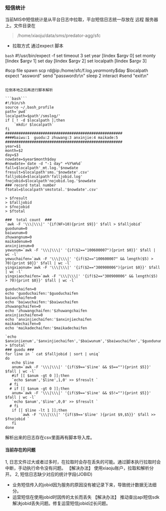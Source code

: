 ###  短信统计
当前MIS中短信统计是从平台日志中拉取，平台短信日志统一存放在 远程 服务器上。文件目录在
> /home/xiaoju/data/sms/predator-agg/sfc 

* 拉取方式 通过expect 脚本

```bash```
#!/usr/bin/expect -f
set timeout 3
set year [lindex $argv 0]
set monty [lindex $argv 1]
set day [lindex $argv 2]
set localpath [lindex $argv 3]

#scp file 
spawn scp rd@ip:/home/sfc/f.log.$year$monty$day $localpath
expect "assword"
send "password\r\n"
sleep 2
interact
#send "exit\n"
```

拉倒本地之后再进行脚本解析

```bash```
#!/bin/sh
source ~/.bash_profile
path=`pwd`
localpath=$path'/smslog/'
if [ ! -d $localpath ];then
    `mkdir $localpath`
fi
#####################################################
####baiwu:1  guodu:2 zhuwang:3 anxinjie:4 maikade:5
#####################################################
year=$1
month=$2
day=$3
nowdate=$year$month$day
#nowdate=`date -d "-1 day" +%Y%m%d`
fall=$localpath'_mt.log.'$nowdate
fresult=$localpath'sms.'$nowdate'.csv'
falljobid=$localpath'falljobid.log'
fnojobid=$localpath'nojobid.log.'$nowdate
### record total number 
ftotal=$localpath'smstotal.'$nowdate'.csv'

> $fresult
> $falljobid
> $fnojobid
> $ftotal

###  total count  ###
`awk -F '\\\|\\\|' '{if(NF>10){print $9}}' $fall > $falljobid`
guodunum=0
baiwunum=0
zhuwangnum=0
maikadenum=0
anxinjienum=0
yewunum=`awk -F '\\\|\\\|' '{if($2=="100600007"){print $0}}' $fall | wc -l`
yewuchaifen=`awk -F '\\\|\\\|' '{if($2=="100600007" && length($5) > 70){print $0}}' $fall | wc -l`
yingxiaonum=`awk -F '\\\|\\\|' '{if($2=="300900006"){print $0}}' $fall | wc -l`
yingxiaochaifen=`awk -F '\\\|\\\|' '{if($2=="300900006" && length($5) > 70){print $0}}' $fall | wc -l`

guoduchaifen=0
echo 'guoduchaifen:'$guoduchaifen
baiwuchaifen=0
echo 'baiwuchaifen:'$baiwuchaifen
zhuwangchaifen=0
echo 'zhuwangchaifen:'$zhuwangchaifen
anxinjiechaifen=0
echo 'anxinjiechaifen:'$anxinjiechaifen
maikadechaifen=0
echo 'maikadechaifen:'$maikadechaifen

`echo $anxinjienum','$anxinjiechaifen','$baiwunum','$baiwuchaifen','$guodunum','$guoduchaifen','$maikadenum','$maikadechaifen','$zhuwangnum','$zhuwangchaifen','$yewunum','$yewuchaifen','$yingxiaonum','$yingxiaochaifen > $ftotal`
### guodu ###
for line in ` cat $falljobid | sort | uniq`
do
   echo $line
   anum=`awk -F '\\\|\\\|' '{if($9=='$line' && $5==""){print $5}}' $fall | wc -l`
   #if [[ $anum -gt 0 ]];then
   `echo $anum','$line',1,0' >> $fresult `
  # fi
  # if [[ $anum -gt 0 ]];then
   anum=`awk -F '\\\|\\\|' '{if($9=='$line' && $5!=""){print $5}}' $fall | wc -l`
   `echo $anum','$line',0,0' >> $fresult `
  # fi
   if [[ $line -lt 1 ]];then
       `awk -F '\\\|\\\|' '{if($9=='$line' ){print $9,$5}}' $fall >> $fnojobid `
   fi
done
```

解析出来的日志存在csv里面再有脚本导入库。

#### 当前存在的问题
1, 日志文件过大或者过多时，在拉取时会存在丢失的可能。通过脚本执行拉取时会中断，手动执行命令没有问题。
  【解决办法】 使用xiaoju账户，拉取和解析分开。
2, 短信日志缺少对应的统计字段(JOBID)
* 业务短信传入的jobid因为服务的原因没有被记录下来，导致统计数据无法细分。
* 运营短信在使用jobid时因传的太长而丢失
  【解决办法】 推动查出api短信sdk解决jobid丢失问题。修复运营短信jobid过长问题。








